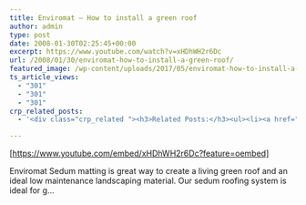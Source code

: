 ```yaml
---
title: Enviromat – How to install a green roof
author: admin
type: post
date: 2008-01-30T02:25:45+00:00
excerpt: https://www.youtube.com/watch?v=xHDhWH2r6Dc
url: /2008/01/30/enviromat-how-to-install-a-green-roof/
featured_image: /wp-content/uploads/2017/05/enviromat-how-to-install-a-green-1.jpg
ts_article_views:
  - "301"
  - "301"
  - "301"
crp_related_posts:
  - '<div class="crp_related "><h3>Related Posts:</h3><ul><li><a href="https://scdhub.org/2017/12/25/wastewater-treatment-and-biosolids-management/"    ><img src="https://scdhub.org/wp-content/uploads/2017/12/wastewater-treatment-and-biosoli-150x150.jpg" alt="Wastewater treatment and Biosolids management" title="Wastewater treatment and Biosolids management" width="150" height="150" class="crp_thumb crp_featured" /><span class="crp_title">Wastewater treatment and Biosolids management</span></a></li><li><a href="https://scdhub.org/2018/01/06/household-and-neighborhood-sanitation-infrastructures-excreta-wastewater-disposal-in-developing-countries/"    ><img src="https://scdhub.org/wp-content/plugins/contextual-related-posts/default.png" alt="Household and neighborhood Sanitation Infrastructures: Excreta, wastewater disposal in developing countries" title="Household and neighborhood Sanitation Infrastructures: Excreta, wastewater disposal in developing countries" width="150" height="150" class="crp_thumb crp_default" /><span class="crp_title">Household and neighborhood Sanitation&hellip;</span></a></li><li><a href="https://scdhub.org/2018/01/06/sanitation-in-emergencies/"    ><img src="https://scdhub.org/wp-content/plugins/contextual-related-posts/default.png" alt="Sanitation in Emergencies" title="Sanitation in Emergencies" width="150" height="150" class="crp_thumb crp_default" /><span class="crp_title">Sanitation in Emergencies</span></a></li><li><a href="https://scdhub.org/2017/10/14/parts-needed-for-a-hand-pump-water-well-the-tent-well-part-one/"    ><img src="https://scdhub.org/wp-content/uploads/2017/10/https-www-youtube-com-watch-v-rohrdorgbue-150x150.jpg" alt="Parts Needed For A Hand Pump Water Well. The Tent Well. Part One." title="Parts Needed For A Hand Pump Water Well. The Tent Well. Part One." width="150" height="150" class="crp_thumb crp_featured" /><span class="crp_title">Parts Needed For A Hand Pump Water Well. The Tent&hellip;</span></a></li><li><a href="https://scdhub.org/2017/12/10/1-person-water-tank-install-22000-litre-5000-gallon/"    ><img src="https://scdhub.org/wp-content/uploads/2017/12/1-person-water-tank-install-2200-150x150.jpg" alt="1 Person water Tank install 22,000 Litre 5000 Gallon" title="1 Person water Tank install 22,000 Litre 5000 Gallon" width="150" height="150" class="crp_thumb crp_featured" /><span class="crp_title">1 Person water Tank install 22,000 Litre 5000 Gallon</span></a></li><li><a href="https://scdhub.org/2017/12/10/water-chlorine-maintenance-program/"    ><img src="https://scdhub.org/wp-content/uploads/2017/12/water-chlorine-maintenance-progr-150x150.jpg" alt="Water Chlorine Maintenance Program" title="Water Chlorine Maintenance Program" width="150" height="150" class="crp_thumb crp_featured" /><span class="crp_title">Water Chlorine Maintenance Program</span></a></li></ul><div class="crp_clear"></div></div>'

---
```

[https://www.youtube.com/embed/xHDhWH2r6Dc?feature=oembed] 

Enviromat Sedum matting is great way to create a living green roof and an ideal low maintenance landscaping material. Our sedum roofing system is ideal for g&#8230;